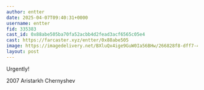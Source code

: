```yaml
---
author: entter
date: 2025-04-07T09:40:31+0000
username: entter
fid: 335383
cast_id: 0x88abe505ba70fa52acbb4d2fead3acf6565c05e4
cast: https://farcaster.xyz/entter/0x88abe505
image: https://imagedelivery.net/BXluQx4ige9GuW0Ia56BHw/266828f8-dff7-4162-c606-d0bd18e1ea00/original
layout: post
---
```


Urgently!

2007
Aristarkh Chernyshev

<img src='https://imagedelivery.net/BXluQx4ige9GuW0Ia56BHw/266828f8-dff7-4162-c606-d0bd18e1ea00/original' alt='' referrerpolicy='no-referrer'/>
